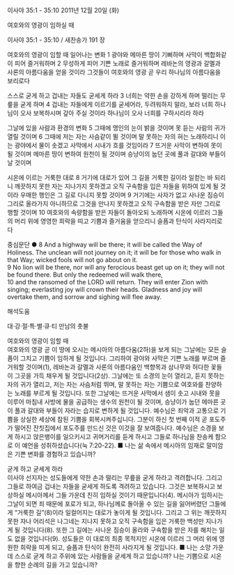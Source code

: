 이사야 35:1 - 35:10 
2011년 12월 20일 (화)

여호와의 영광이 임하실 때



이사야 35:1 - 35:10 / 새찬송가 191 장


여호와의 영광이 임할 때 일어나는 변화
1 광야와 메마른 땅이 기뻐하며 사막이 백합화같이 피어 즐거워하며 2 무성하게 피어 기쁜 노래로 즐거워하며 레바논의 영광과 갈멜과 사론의 아름다움을 얻을 것이라 그것들이 여호와의 영광 곧 우리 하나님의 아름다움을 보리로다

스스로 굳게 하고 겁내는 자들도 굳세게 하라
3 너희는 약한 손을 강하게 하며 떨리는 무릎을 굳게 하며 4 겁내는 자들에게 이르기를 굳세어라, 두려워하지 말라, 보라 너희 하나님이 오사 보복하시며 갚아 주실 것이라 하나님이 오사 너희를 구하시리라 하라

그날에 있을 사람과 환경의 변화
5 그때에 맹인의 눈이 밝을 것이며 못 듣는 사람의 귀가 열릴 것이며 6 그때에 저는 자는 사슴같이 뛸 것이며 말 못하는 자의 혀는 노래하리니 이는 광야에서 물이 솟겠고 사막에서 시내가 흐를 것임이라 7 뜨거운 사막이 변하여 못이 될 것이며 메마른 땅이 변하여 원천이 될 것이며 승냥이의 눕던 곳에 풀과 갈대와 부들이 날 것이며

시온에 이르는 거룩한 대로
8 거기에 대로가 있어 그 길을 거룩한 길이라 일컫는 바 되리니 깨끗하지 못한 자는 지나가지 못하겠고 오직 구속함을 입은 자들을 위하여 있게 될 것이라 우매한 행인은 그 길로 다니지 못할 것이며 9 거기에는 사자가 없고 사나운 짐승이 그리로 올라가지 아니하므로 그것을 만나지 못하겠고 오직 구속함을 받은 자만 그리로 행할 것이며 10 여호와의 속량함을 받은 자들이 돌아오되 노래하며 시온에 이르러 그들의 머리 위에 영영한 희락을 띠고 기쁨과 즐거움을 얻으리니 슬픔과 탄식이 사라지리로다

중심문단 ● 8 And a highway will be there; it will be called the Way of Holiness. The unclean will not journey on it; it will be for those who walk in that Way; wicked fools will not go about on it.   
9 No lion will be there, nor will any ferocious beast get up on it; they will not be found there. But only the redeemed will walk there,   
10 and the ransomed of the LORD will return. They will enter Zion with singing; everlasting joy will crown their heads. Gladness and joy will overtake them, and sorrow and sighing will flee away.

해석도움





대·강·절·특·별·큐·티 만남의 촛불

여호와의 영광이 임할 때  
여호와의 영광 곧 이 땅에 오시는 메시아의 아름다움(2하)을 보게 되는 그날에는 모든 슬픔이 그치고 기쁨이 임하게 될 것입니다. 그리하여 광야와 사막은 기쁜 노래를 부르며 즐거워할 것이며(1), 레바논과 갈멜과 사론의 아름다움인 백향목과 삼나무와 허다한 꽃들이 그곳을 가득 채우게 될 것입니다(2상). 그날에는 또 소경의 눈이 열리고, 듣지 못하는 자의 귀가 열리고, 저는 자는 사슴처럼 뛰며, 말 못하는 자는 기쁨으로 여호와를 찬양하는 노래를 부르게 될 것입니다. 또한 그날에는 뜨거운 사막에서 샘이 솟고 시내와 못을 이루어 마침내 사방에 물을 공급하는 생수의 원천이 될 것이며, 승냥이가 눕던 메마른 곳이 풀과 갈대와 부들이 자라는 습지로 변하게 될 것입니다. 예수님은 죄악과 고통으로 기쁨을 상실한 세상에 참된 기쁨을 회복시켜주십니다. 그분이 하신 첫 번째 이적 곧 포도주가 떨어진 잔칫집에서 포도주를 만드신 것은 이것을 잘 보여줍니다. 예수님은 소경을 보게 하시고 앉은뱅이를 일으키시고 귀머거리를 듣게 하시고 그들로 하나님을 찬송케 함으로 이 예언을 성취하셨습니다(눅 7:20-22).
■ 나는 삶 속에서 메시아의 임재로 말미암은 기쁜 변화를 경험하고 있습니까?

굳게 하고 굳세게 하라  
이사야 선지자는 성도들에게 약한 손과 떨리는 무릎을 굳게 하라고 격려합니다. 그리고 그들로 하여금 겁내는 자들을 굳세게 하도록 격려하고 있습니다. 그것은 보복하시고 보상하실 메시아께서 그들 가운데 친히 임하실 것이기 때문입니다(4). 메시아가 임하시는 그날이 되면 죄 때문에 포로가 되고, 하나님께로 돌아올 수 있는 길을 잃어버렸던 그들에게 “거룩한 길”(8)이라 일컬어지는 대로가 놓이게 될 것입니다. 그리고 그 위는 깨끗하지 못한 자나 어리석은 나그네는 지나지 못하고 오직 구속함을 입은 거룩한 백성만 지나가게 될 것입니다(8). 또한 그 길에는 사나운 짐승이 올라와 구속함을 받은 자를 해치는 일도 없을 것입니다(9). 성도들은 이 대로의 최종 목적지인 시온에 이르러 그 머리 위에 영원한 희락을 띠게 되고, 슬픔과 탄식이 완전히 사라지게 될 것입니다.
■ 나는 소망 가운데 스스로 굳게 하고 주위에 있는 사람들을 굳세게 하고 있습니까? 나는 기쁨으로 시온을 향한 순례의 길을 가고 있습니까?
